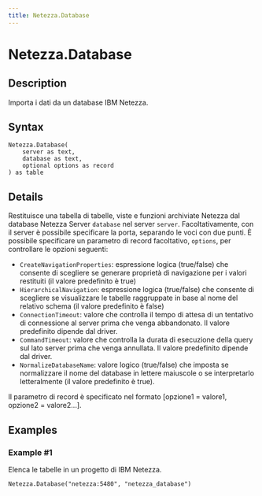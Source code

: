 ```yaml
---
title: Netezza.Database
---
```


# Netezza.Database


## Description

Importa i dati da un database IBM Netezza.


## Syntax

```powerquery
Netezza.Database(
    server as text,
    database as text,
    optional options as record
) as table
```


## Details

Restituisce una tabella di tabelle, viste e funzioni archiviate Netezza dal database Netezza Server <code>database</code> nel server <code>server</code>. Facoltativamente, con il server è possibile specificare la porta, separando le voci con due punti. È possibile specificare un parametro di record facoltativo, <code>options</code>, per controllare le opzioni seguenti:<ul>        <li><code>CreateNavigationProperties</code>: espressione logica (true/false) che consente di scegliere se generare proprietà di navigazione per i valori restituiti (il valore predefinito è true)</li>        <li><code>HierarchicalNavigation</code>: espressione logica (true/false) che consente di scegliere se visualizzare le tabelle raggruppate in base al nome del relativo schema (il valore predefinito è false)</li>        <li><code>ConnectionTimeout</code>: valore che controlla il tempo di attesa di un tentativo di connessione al server prima che venga abbandonato. Il valore predefinito dipende dal driver.</li>        <li><code>CommandTimeout</code>: valore che controlla la durata di esecuzione della query sul lato server prima che venga annullata. Il valore predefinito dipende dal driver.</li><li><code>NormalizeDatabaseName</code>: valore logico (true/false) che imposta se normalizzare il nome del database in lettere maiuscole o se interpretarlo letteralmente (il valore predefinito è true).</li></ul>Il parametro di record è specificato nel formato [opzione1 = valore1, opzione2 = valore2...].


## Examples

### Example #1 
Elenca le tabelle in un progetto di IBM Netezza.
```powerquery
Netezza.Database("netezza:5480", "netezza_database")
```



